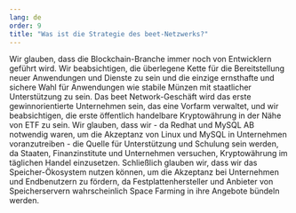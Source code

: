 ```yaml
---
lang: de
order: 9
title: "Was ist die Strategie des beet-Netzwerks?"
---
```


Wir glauben, dass die Blockchain-Branche immer noch von Entwicklern geführt wird. Wir beabsichtigen, die überlegene Kette für die Bereitstellung neuer Anwendungen und Dienste zu sein und die einzige ernsthafte und sichere Wahl für Anwendungen wie stabile Münzen mit staatlicher Unterstützung zu sein. Das beet Network-Geschäft wird das erste gewinnorientierte Unternehmen sein, das eine Vorfarm verwaltet, und wir beabsichtigen, die erste öffentlich handelbare Kryptowährung in der Nähe von ETF zu sein. Wir glauben, dass wir - da Redhat und MySQL AB notwendig waren, um die Akzeptanz von Linux und MySQL in Unternehmen voranzutreiben - die Quelle für Unterstützung und Schulung sein werden, da Staaten, Finanzinstitute und Unternehmen versuchen, Kryptowährung im täglichen Handel einzusetzen. Schließlich glauben wir, dass wir das Speicher-Ökosystem nutzen können, um die Akzeptanz bei Unternehmen und Endbenutzern zu fördern, da Festplattenhersteller und Anbieter von Speicherservern wahrscheinlich Space Farming in ihre Angebote bündeln werden.
